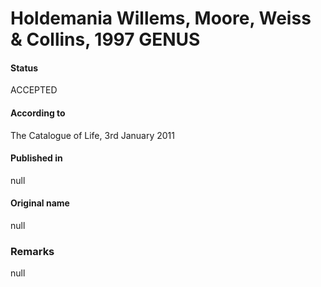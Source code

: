 # Holdemania Willems, Moore, Weiss & Collins, 1997 GENUS

#### Status
ACCEPTED

#### According to
The Catalogue of Life, 3rd January 2011

#### Published in
null

#### Original name
null

### Remarks
null